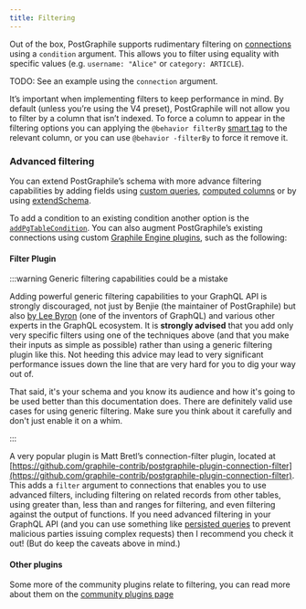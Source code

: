 ```yaml
---
title: Filtering
---
```


Out of the box, PostGraphile supports rudimentary filtering on
[connections](./connections) using a `condition` argument. This allows you to
filter using equality with specific values (e.g. `username: "Alice"` or
`category: ARTICLE`).

TODO: See an example using the `connection` argument.

It’s important when implementing filters to keep performance in mind. By
default (unless you’re using the V4 preset), PostGraphile will not allow you to
filter by a column that isn’t indexed. To force a column to appear in the
filtering options you can applying the `@behavior filterBy` [smart
tag](./smart-tags) to the relevant column, or you can use `@behavior -filterBy`
to force it remove it.

### Advanced filtering

You can extend PostGraphile’s schema with more advance filtering capabilities by
adding fields using [custom queries](./custom-queries),
[computed columns](./computed-columns) or by using
[extendSchema](./extend-schema).

To add a condition to an existing condition another option is the
[`addPgTableCondition`](./add-pg-table-condition). You
can also augment PostGraphile’s existing connections using custom [Graphile
Engine plugins](./extending-raw), such as the following:

#### Filter Plugin

:::warning Generic filtering capabilities could be a mistake

Adding powerful generic filtering capabilities to your GraphQL
API is strongly discouraged, not just by Benjie (the maintainer of
PostGraphile) but also
[by Lee Byron](https://twitter.com/leeb/status/1004655619431731200) (one of
the inventors of GraphQL) and various other experts in the GraphQL ecosystem.
It is **strongly advised** that you add only very specific filters using one
of the techniques above (and that you make their inputs as simple as possible)
rather than using a generic filtering plugin like this. Not heeding this
advice may lead to very significant performance issues down the line that are
very hard for you to dig your way out of.

That said, it's your schema and you know its audience and how it's going to be
used better than this documentation does. There are definitely valid use cases
for using generic filtering. Make sure you think about it carefully and don't
just enable it on a whim.

:::

A very popular plugin is Matt Bretl’s connection-filter plugin, located at
[https://github.com/graphile-contrib/postgraphile-plugin-connection-filter](https://github.com/graphile-contrib/postgraphile-plugin-connection-filter).
This adds a `filter` argument to connections that enables you to use advanced
filters, including filtering on related records from other tables, using greater
than, less than and ranges for filtering, and even filtering against the output
of functions. If you need advanced filtering in your GraphQL API (and you can
use something like
[persisted queries](./production#simple-query-allowlist-persisted-queries--persisted-operations) to
prevent malicious parties issuing complex requests) then I recommend you check
it out! (But do keep the caveats above in mind.)

#### Other plugins

Some more of the community plugins relate to filtering, you can read more about
them on the [community plugins page](./community-plugins)
